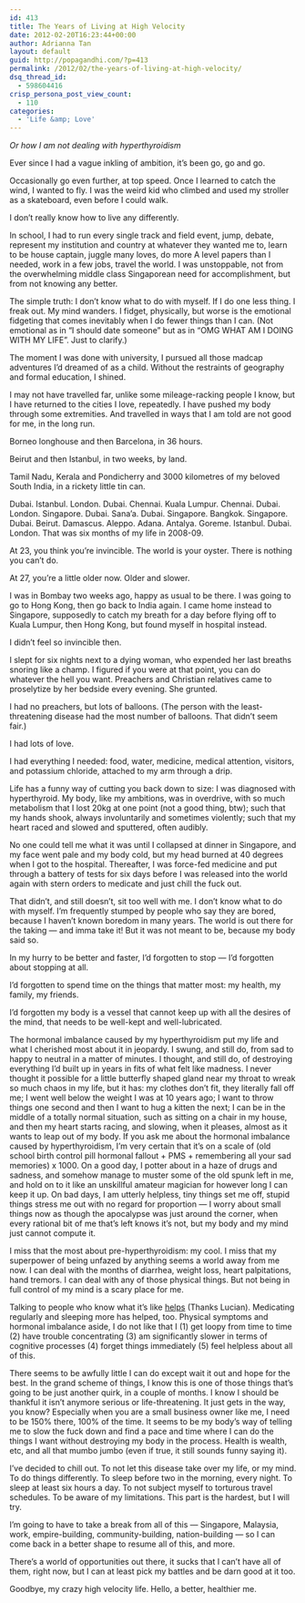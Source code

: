 ```yaml
---
id: 413
title: The Years of Living at High Velocity
date: 2012-02-20T16:23:44+00:00
author: Adrianna Tan
layout: default
guid: http://popagandhi.com/?p=413
permalink: /2012/02/the-years-of-living-at-high-velocity/
dsq_thread_id:
  - 598604416
crisp_persona_post_view_count:
  - 110
categories:
  - 'Life &amp; Love'
---
```

_Or how I am not dealing with hyperthyroidism_

Ever since I had a vague inkling of ambition, it&#8217;s been go, go and go.

Occasionally go even further, at top speed. Once I learned to catch the wind, I wanted to fly. I was the weird kid who climbed and used my stroller as a skateboard, even before I could walk.

I don&#8217;t really know how to live any differently.

In school, I had to run every single track and field event, jump, debate, represent my institution and country at whatever they wanted me to, learn to be house captain, juggle many loves, do more A level papers than I needed, work in a few jobs, travel the world. I was unstoppable, not from the overwhelming middle class Singaporean need for accomplishment, but from not knowing any better.

The simple truth: I don&#8217;t know what to do with myself. If I do one less thing. I freak out. My mind wanders. I fidget, physically, but worse is the emotional fidgeting that comes inevitably when I do fewer things than I can. (Not emotional as in &#8220;I should date someone&#8221; but as in &#8220;OMG WHAT AM I DOING WITH MY LIFE&#8221;. Just to clarify.)

The moment I was done with university, I pursued all those madcap adventures I&#8217;d dreamed of as a child. Without the restraints of geography and formal education, I shined.

I may not have travelled far, unlike some mileage-racking people I know, but I have returned to the cities I love, repeatedly. I have pushed my body through some extremities. And travelled in ways that I am told are not good for me, in the long run.

Borneo longhouse and then Barcelona, in 36 hours.

Beirut and then Istanbul, in two weeks, by land.

Tamil Nadu, Kerala and Pondicherry and 3000 kilometres of my beloved South India, in a rickety little tin can.

Dubai. Istanbul. London. Dubai. Chennai. Kuala Lumpur. Chennai. Dubai. London. Singapore. Dubai. Sana&#8217;a. Dubai. Singapore. Bangkok. Singapore. Dubai. Beirut. Damascus. Aleppo. Adana. Antalya. Goreme. Istanbul. Dubai. London. That was six months of my life in 2008-09.

At 23, you think you&#8217;re invincible. The world is your oyster. There is nothing you can&#8217;t do.

At 27, you&#8217;re a little older now. Older and slower.

I was in Bombay two weeks ago, happy as usual to be there. I was going to go to Hong Kong, then go back to India again. I came home instead to Singapore, supposedly to catch my breath for a day before flying off to Kuala Lumpur, then Hong Kong, but found myself in hospital instead.

I didn&#8217;t feel so invincible then.

I slept for six nights next to a dying woman, who expended her last breaths snoring like a champ. I figured if you were at that point, you can do whatever the hell you want. Preachers and Christian relatives came to proselytize by her bedside every evening. She grunted.

I had no preachers, but lots of balloons. (The person with the least-threatening disease had the most number of balloons. That didn&#8217;t seem fair.)

I had lots of love.

I had everything I needed: food, water, medicine, medical attention, visitors, and potassium chloride, attached to my arm through a drip.

Life has a funny way of cutting you back down to size: I was diagnosed with hyperthyroid. My body, like my ambitions, was in overdrive, with so much metabolism that I lost 20kg at one point (not a good thing, btw); such that my hands shook, always involuntarily and sometimes violently; such that my heart raced and slowed and sputtered, often audibly.

No one could tell me what it was until I collapsed at dinner in Singapore, and my face went pale and my body cold, but my head burned at 40 degrees when I got to the hospital. Thereafter, I was force-fed medicine and put through a battery of tests for six days before I was released into the world again with stern orders to medicate and just chill the fuck out.

That didn&#8217;t, and still doesn&#8217;t, sit too well with me. I don&#8217;t know what to do with myself. I&#8217;m frequently stumped by people who say they are bored, because I haven&#8217;t known boredom in many years. The world is out there for the taking — and imma take it! But it was not meant to be, because my body said so.

In my hurry to be better and faster, I&#8217;d forgotten to stop — I&#8217;d forgotten about stopping at all.

I&#8217;d forgotten to spend time on the things that matter most: my health, my family, my friends.

I&#8217;d forgotten my body is a vessel that cannot keep up with all the desires of the mind, that needs to be well-kept and well-lubricated.

The hormonal imbalance caused by my hyperthyroidism put my life and what I cherished most about it in jeopardy. I swung, and still do, from sad to happy to neutral in a matter of minutes. I thought, and still do, of destroying everything I&#8217;d built up in years in fits of what felt like madness. I never thought it possible for a little butterfly shaped gland near my throat to wreak so much chaos in my life, but it has: my clothes don&#8217;t fit, they literally fall off me; I went well below the weight I was at 10 years ago; I want to throw things one second and then I want to hug a kitten the next; I can be in the middle of a totally normal situation, such as sitting on a chair in my house, and then my heart starts racing, and slowing, when it pleases, almost as it wants to leap out of my body. If you ask me about the hormonal imbalance caused by hyperthyroidism, I&#8217;m very certain that it&#8217;s on a scale of (old school birth control pill hormonal fallout + PMS + remembering all your sad memories) x 1000. On a good day, I potter about in a haze of drugs and sadness, and somehow manage to muster some of the old spunk left in me, and hold on to it like an unskillful amateur magician for however long I can keep it up. On bad days, I am utterly helpless, tiny things set me off, stupid things stress me out with no regard for proportion — I worry about small things now as though the apocalypse was just around the corner, when every rational bit of me that&#8217;s left knows it&#8217;s not, but my body and my mind just cannot compute it.

I miss that the most about pre-hyperthyroidism: my cool. I miss that my superpower of being unfazed by anything seems a world away from me now. I can deal with the months of diarrhea, weight loss, heart palpitations, hand tremors. I can deal with any of those physical things. But not being in full control of my mind is a scary place for me.

Talking to people who know what it&#8217;s like [helps](http://tribolum.com/archives/2010/05/kryptonite-1.php) (Thanks Lucian). Medicating regularly and sleeping more has helped, too. Physical symptoms and hormonal imbalance aside, I do not like that I (1) get loopy from time to time (2) have trouble concentrating (3) am significantly slower in terms of cognitive processes (4) forget things immediately (5) feel helpless about all of this.

There seems to be awfully little I can do except wait it out and hope for the best. In the grand scheme of things, I know this is one of those things that&#8217;s going to be just another quirk, in a couple of months. I know I should be thankful it isn&#8217;t anymore serious or life-threatening. It just gets in the way, you know? Especially when you are a small business owner like me, I need to be 150% there, 100% of the time. It seems to be my body&#8217;s way of telling me to slow the fuck down and find a pace and time where I can do the things I want without destroying my body in the process. Health is wealth, etc, and all that mumbo jumbo (even if true, it still sounds funny saying it).

I&#8217;ve decided to chill out. To not let this disease take over my life, or my mind. To do things differently. To sleep before two in the morning, every night. To sleep at least six hours a day. To not subject myself to torturous travel schedules. To be aware of my limitations. This part is the hardest, but I will try.

I&#8217;m going to have to take a break from all of this — Singapore, Malaysia, work, empire-building, community-building, nation-building — so I can come back in a better shape to resume all of this, and more.

There&#8217;s a world of opportunities out there, it sucks that I can&#8217;t have all of them, right now, but I can at least pick my battles and be darn good at it too.

Goodbye, my crazy high velocity life. Hello, a better, healthier me.
